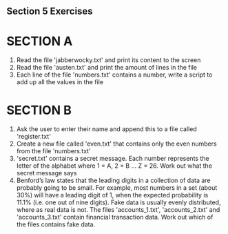 ## Section 5 Exercises 

# SECTION A
1. Read the file 'jabberwocky.txt' and print its content to the screen
2. Read the file 'austen.txt' and print the amount of lines in the file
3. Each line of the file 'numbers.txt' contains a number, write a script to add up all the values in the file

# SECTION B 
1. Ask the user to enter their name and append this to a file called 'register.txt'
2. Create a new file called 'even.txt' that contains only the even numbers from the file 'numbers.txt'
3. 'secret.txt' contains a secret message. Each number represents the letter of the alphabet where 1 = A, 2 = B ... Z = 26. Work out what the secret message says
4. Benford’s law states that the leading digits in a collection of data are probably going to be small. For example, most numbers in a set (about 30%) will have a leading digit of 1, when the expected probability is 11.1% (i.e. one out of nine digits). Fake data is usually evenly distributed, where as real data is not. The files 'accounts_1.txt', 'accounts_2.txt' and 'accounts_3.txt' contain financial transaction data. Work out which of the files contains fake data.